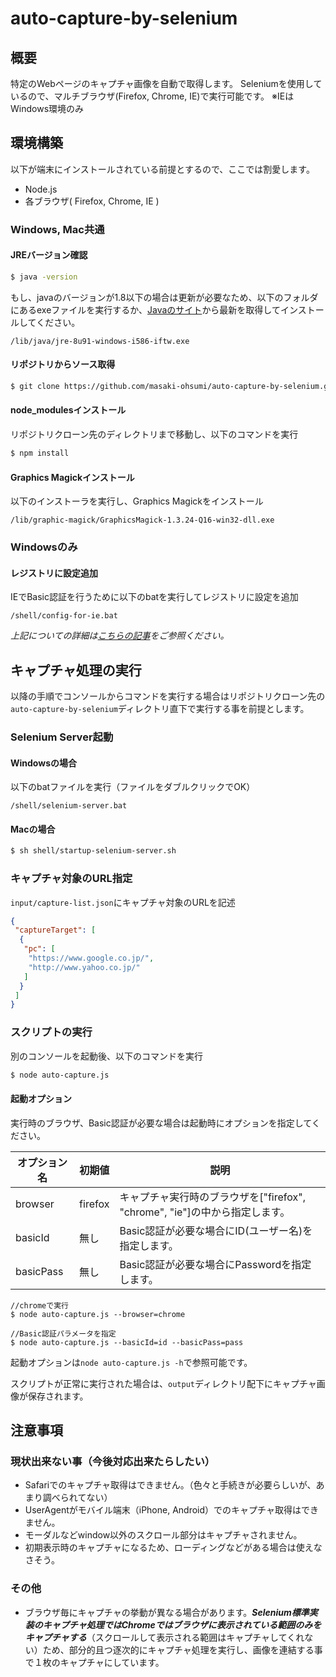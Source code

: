 # auto-capture-by-selenium

## 概要

特定のWebページのキャプチャ画像を自動で取得します。
Seleniumを使用しているので、マルチブラウザ(Firefox, Chrome, IE)で実行可能です。
※IEはWindows環境のみ

## 環境構築

以下が端末にインストールされている前提とするので、ここでは割愛します。

- Node.js
- 各ブラウザ( Firefox, Chrome, IE )

### Windows, Mac共通

#### JREバージョン確認

```bash
$ java -version
```

もし、javaのバージョンが1.8以下の場合は更新が必要なため、以下のフォルダにあるexeファイルを実行するか、[Javaのサイト](https://java.com/ja/download/)から最新を取得してインストールしてください。

`/lib/java/jre-8u91-windows-i586-iftw.exe`

#### リポジトリからソース取得

```bash
$ git clone https://github.com/masaki-ohsumi/auto-capture-by-selenium.git
```

#### node_modulesインストール

リポジトリクローン先のディレクトリまで移動し、以下のコマンドを実行

```bash
$ npm install
```

#### Graphics Magickインストール

以下のインストーラを実行し、Graphics Magickをインストール

`/lib/graphic-magick/GraphicsMagick-1.3.24-Q16-win32-dll.exe`

### Windowsのみ

#### レジストリに設定追加

IEでBasic認証を行うために以下のbatを実行してレジストリに設定を追加

`/shell/config-for-ie.bat`

*上記についての詳細は[こちらの記事](http://aleetesting.blogspot.jp/2011/10/selenium-webdriver-tips.html)をご参照ください。*

## キャプチャ処理の実行

以降の手順でコンソールからコマンドを実行する場合はリポジトリクローン先の`auto-capture-by-selenium`ディレクトリ直下で実行する事を前提とします。

### Selenium Server起動

#### Windowsの場合

以下のbatファイルを実行（ファイルをダブルクリックでOK）

`/shell/selenium-server.bat`

#### Macの場合

```bash
$ sh shell/startup-selenium-server.sh
```

### キャプチャ対象のURL指定

`input/capture-list.json`にキャプチャ対象のURLを記述

```json
{
 "captureTarget": [
  {
   "pc": [
    "https://www.google.co.jp/",
    "http://www.yahoo.co.jp/"
   ]
  }
 ]
}
```

### スクリプトの実行

別のコンソールを起動後、以下のコマンドを実行

```bash
$ node auto-capture.js
```

#### 起動オプション

実行時のブラウザ、Basic認証が必要な場合は起動時にオプションを指定してください。

|オプション名|初期値    |説明                                                                                                                 |
| ------------ |--------| ------------------------------------------------------------------------------|
|browser       |firefox    |キャプチャ実行時のブラウザを["firefox", "chrome", "ie"]の中から指定します。|
|basicId        |無し        |Basic認証が必要な場合にID(ユーザー名)を指定します。                                 |
|basicPass   |無し        |Basic認証が必要な場合にPasswordを指定します。                                         |

```bash:Example
//chromeで実行
$ node auto-capture.js --browser=chrome

//Basic認証パラメータを指定
$ node auto-capture.js --basicId=id --basicPass=pass
```

起動オプションは`node auto-capture.js -h`で参照可能です。

スクリプトが正常に実行された場合は、`output`ディレクトリ配下にキャプチャ画像が保存されます。

## 注意事項

### 現状出来ない事（今後対応出来たらしたい）

- Safariでのキャプチャ取得はできません。（色々と手続きが必要らしいが、あまり調べられてない）
- UserAgentがモバイル端末（iPhone, Android）でのキャプチャ取得はできません。
- モーダルなどwindow以外のスクロール部分はキャプチャされません。
- 初期表示時のキャプチャになるため、ローディングなどがある場合は使えなさそう。

### その他

- ブラウザ毎にキャプチャの挙動が異なる場合があります。***Selenium標準実装のキャプチャ処理ではChromeではブラウザに表示されている範囲のみをキャプチャする***（スクロールして表示される範囲はキャプチャしてくれない）ため、部分的且つ逐次的にキャプチャ処理を実行し、画像を連結する事で１枚のキャプチャにしています。
